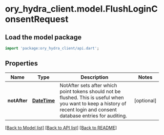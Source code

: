 # ory_hydra_client.model.FlushLoginConsentRequest

## Load the model package

```dart
import 'package:ory_hydra_client/api.dart';
```

## Properties

| Name         | Type                        | Description                                                                                                                                                             | Notes      |
| ------------ | --------------------------- | ----------------------------------------------------------------------------------------------------------------------------------------------------------------------- | ---------- |
| **notAfter** | [**DateTime**](DateTime.md) | NotAfter sets after which point tokens should not be flushed. This is useful when you want to keep a history of recent login and consent database entries for auditing. | [optional] |

[[Back to Model list]](../README.md#documentation-for-models) [[Back to API list]](../README.md#documentation-for-api-endpoints) [[Back to README]](../README.md)
